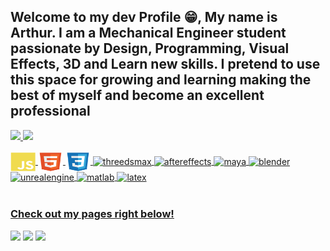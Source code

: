 ## Welcome to my  dev Profile 😁, My name is Arthur. I am a Mechanical Engineer student passionate by Design, Programming, Visual Effects, 3D and Learn new skills. I pretend to use this space for growing and learning making the best of myself and become an excellent professional

 <div>
   <a href="https://github.com/Arthuranjoss">
   <img height="180em" src="https://github-readme-stats.vercel.app/api?username=Arthuranjoss&show_icons=true&theme=tokyonight&include_all_commits=true&count_private=true"/>
   <img height="180em" src="https://github-readme-stats.vercel.app/api/top-langs/?username=Arthuranjoss&layout=compact&langs_count=6&theme=tokyonight"/>
</div>
    
<div style="display: inline_block"><br>
  <img align="center" alt="Js" height="30" width="40" src="https://raw.githubusercontent.com/devicons/devicon/master/icons/javascript/javascript-plain.svg ">
  <img align="center" alt="HTML" height="30" width="40" src="https://raw.githubusercontent.com/devicons/devicon/master/icons/html5/html5-original.svg ">
  <img align="center" alt="CSS" height="30" width="40" src="https://raw.githubusercontent.com/devicons/devicon/master/icons/css3/css3-original.svg ">
  <img align="center"  alt="threedsmax" height="30" width="40" src="https://cdn.jsdelivr.net/gh/devicons/devicon@latest/icons/threedsmax/threedsmax-original.svg" />
  <img align="center" alt="aftereffects" height="30" width="40" src="https://cdn.jsdelivr.net/gh/devicons/devicon@latest/icons/aftereffects/aftereffects-original.svg" />
  <img align="center"  alt="maya" height="30" width="40"  src="https://cdn.jsdelivr.net/gh/devicons/devicon@latest/icons/maya/maya-original.svg" />
  <img align="center"  alt="blender" height="30" width="40"  src="https://cdn.jsdelivr.net/gh/devicons/devicon@latest/icons/blender/blender-original.svg" />
  <img align="center"  alt="unrealengine" height="30" width="40"  src="https://cdn.jsdelivr.net/gh/devicons/devicon@latest/icons/unrealengine/unrealengine-original.svg" />
  <img align="center"  alt="matlab" height="30" width="40"  src="https://cdn.jsdelivr.net/gh/devicons/devicon@latest/icons/matlab/matlab-original.svg" />
  <img align="center" alt="latex" height="30" width="40" src="https://cdn.jsdelivr.net/gh/devicons/devicon@latest/icons/latex/latex-original.svg" />
                  
                  
          
</div>
 
<br>
 
### Check out my pages right below!
 
<div>
  <a href="https://instagram.com/arthur_anjos_s" target="_blank"><img src="https://img.shields.io/badge/-Instagram-%23E4405F?style=for-the- badge&logo=instagram&logoColor=white" target="_blank"></a>
  <a href = "mailto:anjoss2023@gmail.com"><img src="https://img.shields.io/badge/-Gmail-%23333?style=for-the-badge&logo=gmail&logoColor=white" target="_blank"></a>
  <a href="https://www.linkedin.com/in/arthur-almeida-0017b21ab" target="_blank"><img src="https://img.shields.io/badge/-LinkedIn-%230077B5?style= for-the-badge&logo=linkedin&logoColor=white" target="_blank"></a>
</div>
